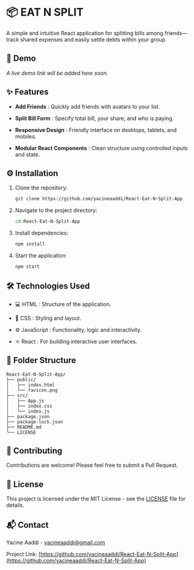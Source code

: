 # 📦 EAT N SPLIT

A simple and intuitive React application for splitting bills among friends—track shared expenses and easily settle debts within your group

## 🔗 Demo

_A live demo link will be added here soon._

## ✨ Features

- **Add Friends** : Quickly add friends with avatars to your list.

- **Split Bill Form** : Specify total bill, your share, and who is paying.

- **Responsive Design** : Friendly interface on desktops, tablets, and mobiles.

- **Modular React Components** : Clean structure using controlled inputs and state.

## ⚙️ Installation

1. Clone the repository:

   ```bash
   git clone https://github.com/yacineaaddi/React-Eat-N-Split-App
   ```

2. Navigate to the project directory:

   ```bash
   cd React-Eat-N-Split-App
   ```

3. Install dependencies:

   ```bash
   npm install
   ```

4. Start the application:
   ```bash
   npm start
   ```

## 🛠️ Technologies Used

- 💻 HTML : Structure of the application.

- 🎨 CSS : Styling and layout.

- ⚙️ JavaScript : Functionality, logic and interactivity.

- ⚛️ React : For building interactive user interfaces.

## 📁 Folder Structure

```
React-Eat-N-Split-App/
├── public/
│   ├── index.html
│   └── favicon.png
├── src/
│   ├── App.js
│   ├── index.css
│   └── index.js
├── package.json
├── package-lock.json
├── README.md
└── LICENSE
```

## 🤝 Contributing

Contributions are welcome! Please feel free to submit a Pull Request.

## 📄 License

This project is licensed under the MIT License - see the [LICENSE](LICENSE) file for details.

## 📬 Contact

Yacine Aaddi - [yacineaaddi@gmail.com](mailto:yacineaaddi@gmail.com)

Project Link: [https://github.com/yacineaaddi/React-Eat-N-Split-App](https://github.com/yacineaaddi/React-Eat-N-Split-App)
